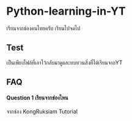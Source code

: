 # Python-learning-in-YT
เรียนจากช่องคนไทยครับ เรียนไปจดไป

## Test
เป็นเพียงไฟล์ที่เอาไว้กลับมาดูและทบทวนสิ่งที่ได้เรียนจากYT


## FAQ

#### Question 1 เรียนจากช่องไหน

จากช่อง KongRuksiam Tutorial